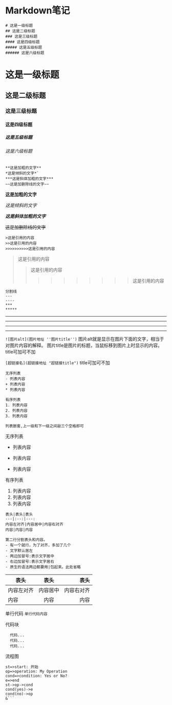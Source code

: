 # Markdown笔记

```
# 这是一级标题
## 这是二级标题
### 这是三级标题
#### 这是四级标题
##### 这是五级标题
###### 这是六级标题
```
# 这是一级标题
## 这是二级标题
### 这是三级标题
#### 这是四级标题
##### 这是五级标题
###### 这是六级标题

```
**这是加粗的文字**
*这是倾斜的文字*`
***这是斜体加粗的文字***
~~这是加删除线的文字~~
```
**这是加粗的文字**

*这是倾斜的文字*

***这是斜体加粗的文字***

~~这是加删除线的文字~~

```
>这是引用的内容
>>这是引用的内容
>>>>>>>>>>这是引用的内容
```
>这是引用的内容
>>这是引用的内容
>>>>>>>>>>这是引用的内容

```
分割线
---
----
***
*****
```
---
----
***
*****


`![图片alt](图片地址 ''图片title'')`
图片alt就是显示在图片下面的文字，相当于对图片内容的解释。
图片title是图片的标题，当鼠标移到图片上时显示的内容。title可加可不加

`[超链接名](超链接地址 "超链接title")`
title可加可不加

```
无序列表
- 列表内容
+ 列表内容
* 列表内容

有序列表
1. 列表内容
2. 列表内容
3. 列表内容

列表嵌套,上一级和下一级之间敲三个空格即可
```
无序列表
- 列表内容
+ 列表内容
* 列表内容

有序列表
1. 列表内容
2. 列表内容
3. 列表内容

```
表头|表头|表头
---|:--:|---:
内容左对齐|内容居中|内容右对齐
内容|内容|内容

第二行分割表头和内容。
- 有一个就行，为了对齐，多加了几个
- 文字默认居左
- 两边加冒号:表示文字居中
- 右边加冒号:表示文字居右
- 原生的语法两边都要用|包起来。此处省略
```
表头|表头|表头
---|:--:|---:
内容左对齐|内容居中|内容右对齐
内容|内容|内容

单行代码
 `单行代码内容`

代码块
```
  代码...
  代码...
  代码...
```

流程图
```flow
st=>start: 开始
op=>operation: My Operation
cond=>condition: Yes or No?
e=>end
st->op->cond
cond(yes)->e
cond(no)->op
&```

